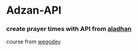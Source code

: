 # Adzan-API

### create prayer times with API from [aladhan](https://aladhan.com/)
course from [wegodev](https://wegodev.com/)
